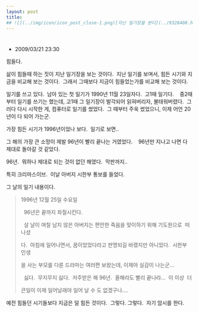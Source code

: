 ```yaml
---
layout: post
title: 
## ![](../img/icon/icon_post_close-1.png)[지난 일기장을 본다](../9328408.html "지난 일기장을 본다") [내 일상](../category/%EB%82%B4%20%EC%9D%BC%EC%83%81.html)
---
```


# 
- 2009/03/21 23:30


힘들다.

삶이 힘들때 하는 짓이 지난 일기장을 보는 것이다.  지난 일기를 보며서, 힘든 시기와 지금을 비교해 보는 것이다.  그래서 그때보다 지금이 힘들었는가를 비교해 보는 것이다.

일기를 쓰고 있다.  남아 있는 첫 일기가 1990년 11월 23일자다.  고1때 일기다.    중2때부터 일기를 쓰기는 했는데, 고1때 그 일기장이 발각되어 읽혀버리자, 불태워버렸다.  그러다 다시 시작한 게, 컴퓨터로 일기를 썼었다.  그 때부터 주욱 썼었으니, 이제 어언 20년이 다 되어 가는군.

가장 힘든 시기가 1996년이었나 보다.  일기로 보면..

그 해의 가장 큰 소망이 제발 96년이 빨리 끝나는 거였었다.    96년만 지나고 나면 다 제대로 돌아갈 것 같았다.

96년.  뭐하나 제대로 되는 것이 없던 해였다.  막판까지..

특히 크리마스이브.  이날 아버지 시한부 통보를 들었다.

그 날의 일기 내용이다.

> 1996년 12월 25일 수요일
>
>   96년은 끝까지 좌절시킨다.
>
>   살 날이 며칠 남지 않은 아버지는 편안한 죽음을 맞이하기 위해 기도원으로  떠나셨
>
> 다.  아침에 일어나면서, 꿈이었었다라고 판명되길 바랬지만 아니었다.  시한부  인생
>
> 을 사는 부모를 다룬 드라마는 여러편 보왔는데, 이제야 실감이 나는군...
>
>   싫다.  무지무지 싫다.  저주받은 해 96년.  올해라도 빨리 끝나라...  이 이상  더
>
> 큰일이 이제 일어날래야 일어 날 수 도 없겠구나....

예전 힘들던 시기들보다 지금은 덜 힘든 것이다.  그렇다. 그렇다.  자기 암시를 한다.

